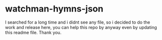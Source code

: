 # watchman-hymns-json
I searched for a long time and i didnt see any file, so i decided to do the work and release here, you can help this repo by anyway even by updating this readme file.
Thank you.
